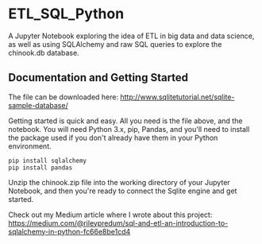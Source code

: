 # ETL_SQL_Python

A Jupyter Notebook exploring the idea of ETL in big data and data science, as well as using SQLAlchemy and raw SQL queries to explore the chinook.db database.

## Documentation and Getting Started

The file can be downloaded here: http://www.sqlitetutorial.net/sqlite-sample-database/

Getting started is quick and easy. All you need is the file above, and the notebook. You will need Python 3.x, pip, Pandas, and you'll need to install the package used if you don't already have them in your Python environment.

```{python}
pip install sqlalchemy
pip install pandas
```

Unzip the chinook.zip file into the working directory of your Jupyter Notebook, and then you're ready to connect the Sqlite engine and get started.

Check out my Medium article where I wrote about this project: https://medium.com/@rileypredum/sql-and-etl-an-introduction-to-sqlalchemy-in-python-fc66e8be1cd4

